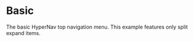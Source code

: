 ﻿# Basic

The basic HyperNav top navigation menu. This example features 
only split expand items.

<div class="example" data-src="examples/basic.html"></div>
